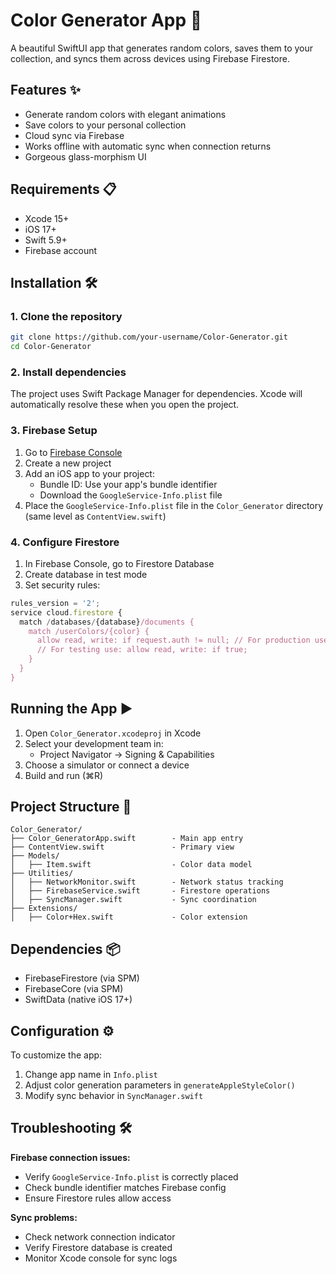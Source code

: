 # Color Generator App 🎨

A beautiful SwiftUI app that generates random colors, saves them to your collection, and syncs them across devices using Firebase Firestore.

## Features ✨
- Generate random colors with elegant animations
- Save colors to your personal collection
- Cloud sync via Firebase
- Works offline with automatic sync when connection returns
- Gorgeous glass-morphism UI

## Requirements 📋
- Xcode 15+
- iOS 17+
- Swift 5.9+
- Firebase account

## Installation 🛠️

### 1. Clone the repository
```bash
git clone https://github.com/your-username/Color-Generator.git
cd Color-Generator
```

### 2. Install dependencies
The project uses Swift Package Manager for dependencies. Xcode will automatically resolve these when you open the project.

### 3. Firebase Setup
1. Go to [Firebase Console](https://console.firebase.google.com/)
2. Create a new project
3. Add an iOS app to your project:
   - Bundle ID: Use your app's bundle identifier
   - Download the `GoogleService-Info.plist` file
4. Place the `GoogleService-Info.plist` file in the `Color_Generator` directory (same level as `ContentView.swift`)

### 4. Configure Firestore
1. In Firebase Console, go to Firestore Database
2. Create database in test mode
3. Set security rules:
```javascript
rules_version = '2';
service cloud.firestore {
  match /databases/{database}/documents {
    match /userColors/{color} {
      allow read, write: if request.auth != null; // For production use
      // For testing use: allow read, write: if true;
    }
  }
}
```

## Running the App ▶️
1. Open `Color_Generator.xcodeproj` in Xcode
2. Select your development team in:
   - Project Navigator → Signing & Capabilities
3. Choose a simulator or connect a device
4. Build and run (⌘R)

## Project Structure 📂
```
Color_Generator/
├── Color_GeneratorApp.swift        - Main app entry
├── ContentView.swift               - Primary view
├── Models/
│   ├── Item.swift                  - Color data model
├── Utilities/
│   ├── NetworkMonitor.swift        - Network status tracking
│   ├── FirebaseService.swift       - Firestore operations  
│   ├── SyncManager.swift           - Sync coordination
├── Extensions/
│   ├── Color+Hex.swift             - Color extension
```

## Dependencies 📦
- FirebaseFirestore (via SPM)
- FirebaseCore (via SPM)
- SwiftData (native iOS 17+)

## Configuration ⚙️
To customize the app:
1. Change app name in `Info.plist`
2. Adjust color generation parameters in `generateAppleStyleColor()`
3. Modify sync behavior in `SyncManager.swift`

## Troubleshooting 🛠
**Firebase connection issues:**
- Verify `GoogleService-Info.plist` is correctly placed
- Check bundle identifier matches Firebase config
- Ensure Firestore rules allow access

**Sync problems:**
- Check network connection indicator
- Verify Firestore database is created
- Monitor Xcode console for sync logs
